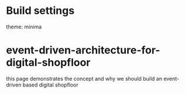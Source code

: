 # Build settings
theme: minima

# event-driven-architecture-for-digital-shopfloor
this page demonstrates the concept and why we should build an event-driven based digital shopfloor
